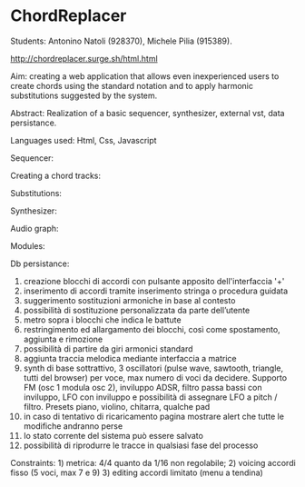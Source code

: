 # ChordReplacer

Students: Antonino Natoli (928370), Michele Pilia (915389).

http://chordreplacer.surge.sh/html.html


Aim: creating a web application that allows even inexperienced users to create chords using the standard notation and to apply harmonic substitutions suggested by the system.

Abstract:
Realization of a basic sequencer, synthesizer, external vst, data persistance.

Languages used:
Html, Css, Javascript

Sequencer:


Creating a chord tracks:


Substitutions:



Synthesizer:

Audio graph:

Modules:


Db persistance:













1) creazione blocchi di accordi con pulsante apposito dell'interfaccia '+'
2) inserimento di accordi tramite inserimento stringa o procedura guidata 
3) suggerimento sostituzioni armoniche in base al contesto
4) possibilità di sostituzione personalizzata da parte dell’utente
5) metro sopra i blocchi che indica le battute
6) restringimento ed allargamento dei blocchi, così come spostamento,     aggiunta e rimozione
7) possibilità di partire da giri armonici standard
8) aggiunta traccia melodica mediante interfaccia a matrice
9) synth di base sottrattivo, 3 oscillatori (pulse wave, sawtooth, triangle, tutti del browser) per voce, max numero di voci da decidere.
Supporto FM (osc 1 modula osc 2), inviluppo ADSR, filtro passa bassi con inviluppo,  LFO con inviluppo e possibilità di assegnare LFO a
pitch / filtro. Presets piano, violino, chitarra, qualche pad
10) in caso di tentativo di ricaricamento pagina mostrare alert che tutte le modifiche andranno perse
11) lo stato corrente del sistema può essere salvato
12) possibilità di riprodurre le tracce in qualsiasi fase del processo

Constraints: 1) metrica: 4/4 quanto da 1/16 non regolabile;
		    2) voicing accordi fisso (5 voci, max 7 e 9)
		    3) editing accordi limitato (menu a tendina)
